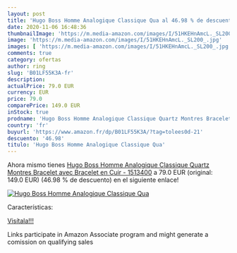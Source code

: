 ```yaml
---
layout: post
title: 'Hugo Boss Homme Analogique Classique Qua al 46.98 % de descuento'
date: 2020-11-06 16:48:36
thumbnailImage: 'https://m.media-amazon.com/images/I/51HKEHnAmcL._SL200_.jpg'
image: 'https://m.media-amazon.com/images/I/51HKEHnAmcL._SL200_.jpg'
images: [ 'https://m.media-amazon.com/images/I/51HKEHnAmcL._SL200_.jpg' ]
comments: true
category: ofertas
author: ring
slug: 'B01LF55K3A-fr'
description:
actualPrice: 79.0 EUR
currency: EUR
price: 79.0
comparePrice: 149.0 EUR
inStock: true
prodname: 'Hugo Boss Homme Analogique Classique Quartz Montres Bracelet avec Bracelet en Cuir - 1513400'
country: 'fr'
buyurl: 'https://www.amazon.fr/dp/B01LF55K3A/?tag=tolees0d-21'
descuento: '46.98'
titulo: 'Hugo Boss Homme Analogique Classique Qua'
---
```


Ahora mismo tienes [Hugo Boss Homme Analogique Classique Quartz Montres Bracelet avec Bracelet en Cuir - 1513400](https://www.amazon.fr/dp/B01LF55K3A/?tag=tolees0d-21) a 79.0 EUR (original: 149.0 EUR) (46.98 %  de descuento) en el siguiente enlace!

[![Hugo Boss Homme Analogique Classique Qua](https://m.media-amazon.com/images/I/51HKEHnAmcL._SL200_.jpg)](https://www.amazon.fr/dp/B01LF55K3A/?tag=tolees0d-21)

Características:


[Visítala!!!](https://www.amazon.fr/dp/B01LF55K3A/?tag=tolees0d-21)

Links participate in Amazon Associate program and might generate a comission on qualifying sales
